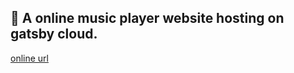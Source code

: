 
## 🚀 A online music player website hosting on gatsby cloud.


[online url](https://music-online.netlify.app)
